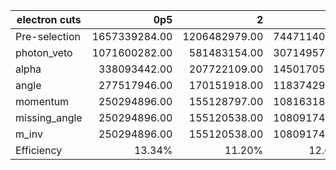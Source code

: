 |electron cuts|0p5|2|5|10|15|25|4f-2l2q|4f-4l|2f|
|---|--:|--:|--:|--:|--:|--:|--:|--:|--:|
|Pre-selection|1657339284.00|1206482979.00|744711408.00|339255560.04|241376371.20|92474654.40|113629887.62|330962994.47|420634953315.00|
|photon_veto|1071600282.00|581483154.00|307149570.00|113881654.27|64979973.90|15871049.28|53687678.63|233125100.45|293110389630.00|
|alpha|338093442.00|207722109.00|145017054.00|74912306.81|46500285.60|12858393.60|11460026.59|79422153.87|388961055.00|
|angle|277517946.00|170151918.00|118374291.00|60292785.54|36874836.90|9921294.72|7047499.68|51299009.99|263824920.00|
|momentum|250294896.00|155128797.00|108163188.00|52759372.27|32511553.20|7244523.36|5348601.46|36448396.68|20328975.00|
|missing_angle|250294896.00|155120538.00|108091746.00|52699920.31|32501201.40|7236280.80|5342017.93|36338878.20|18521955.00|
|m_inv|250294896.00|155120538.00|108091746.00|52699920.31|32501201.40|7236280.80|5342017.93|36338878.20|18521955.00|
|Efficiency|13.34%|11.20%|12.67%|13.44%|11.28%|6.27%|